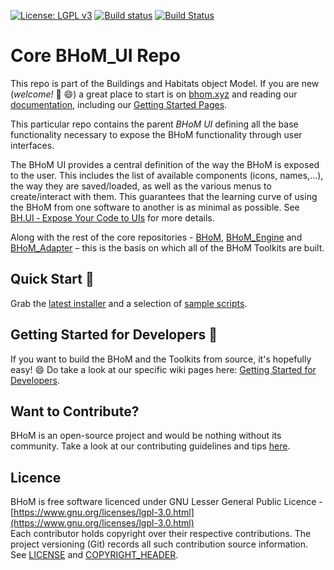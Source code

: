 [![License: LGPL v3](https://img.shields.io/badge/License-LGPL%20v3-blue.svg)](https://www.gnu.org/licenses/lgpl-3.0)
[![Build status](https://ci.appveyor.com/api/projects/status/f4lrwf0x1uclsort/branch/master?svg=true)](https://ci.appveyor.com/api/projects/status/bhom_ui/branch/master)
[![Build Status](https://dev.azure.com/BHoMBot/BHoM/_apis/build/status/BHoM_UI/BHoM_UI.CheckCore?branchName=master)](https://dev.azure.com/BHoMBot/BHoM/_build/latest?definitionId=19&branchName=master)

# Core BHoM_UI Repo

This repo is part of the Buildings and Habitats object Model. 
If you are new (_welcome!_  👋 😄)  a great place to start is on [bhom.xyz](https://bhom.xyz) and reading our [documentation](https://bhom.xyz/documentation), including our [Getting Started Pages](https://bhom.xyz/documentation/Basics/Using-the-BHoM/).

This particular repo contains the parent _BHoM UI_ defining all the base functionality necessary to expose the BHoM functionality through user interfaces.

The BHoM UI provides a central definition of the way the BHoM is exposed to the user. This includes the list of available components (icons, names,...), the way they are saved/loaded, as well as the various menus to create/interact with them. This guarantees that the learning curve of using the BHoM from one software to another is as minimal as possible. See [BH.UI ‐ Expose Your Code to UIs](https://github.com/BHoM/documentation/wiki/BH.UI-%E2%80%90-Expose-Your-Code-to-UIs) for more details.


Along with the rest of the core repositories - [BHoM](https://github.com/BHoM/BHoM), [BHoM_Engine](https://github.com/BHoM/BHoM_Engine) and [BHoM_Adapter](https://github.com/BHoM/BHoM_Adapter) – this is the basis on which all of the BHoM Toolkits are built.

## Quick Start 🚀 

Grab the [latest installer](https://bhom.xyz/) and a selection of [sample scripts](https://github.com/BHoM/samples).


## Getting Started for Developers 🤖 

If you want to build the BHoM and the Toolkits from source, it's hopefully easy! 😄 
Do take a look at our specific wiki pages here: [Getting Started for Developers](https://bhom.xyz/documentation/Guides-and-Tutorials/Coding-with-BHoM/).


## Want to Contribute? ##

BHoM is an open-source project and would be nothing without its community. Take a look at our contributing guidelines and tips [here](https://github.com/BHoM/BHoM/blob/main/CONTRIBUTING.md).


## Licence ##

BHoM is free software licenced under GNU Lesser General Public Licence - [https://www.gnu.org/licenses/lgpl-3.0.html](https://www.gnu.org/licenses/lgpl-3.0.html)  
Each contributor holds copyright over their respective contributions.
The project versioning (Git) records all such contribution source information.
See [LICENSE](https://github.com/BHoM/BHoM/blob/main/LICENSE) and [COPYRIGHT_HEADER](https://github.com/BHoM/BHoM/blob/main/COPYRIGHT_HEADER.txt).
